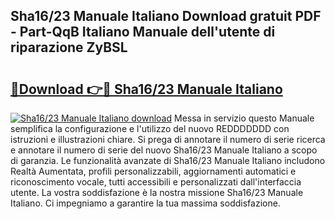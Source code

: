 ## Sha16/23 Manuale Italiano Download gratuit PDF - Part-QqB Italiano Manuale dell'utente di riparazione ZyBSL

# <h2><a href="http://dfdvxa3.blite.top/?on=Sha16%2f23+Manuale+Italiano">🔗Download 👉🔴 Sha16/23 Manuale Italiano</a></h2>

[![Sha16/23 Manuale Italiano download](https://i.imgur.com/lujVjoI.png)](http://dfdvxa3.blite.top/?on=Sha16%2f23+Manuale+Italiano)
Messa in servizio questo Manuale semplifica la configurazione e l'utilizzo del nuovo REDDDDDDD con istruzioni e illustrazioni chiare. Si prega di annotare il numero di serie ricerca e annotare il numero di serie del nuovo Sha16/23 Manuale Italiano a scopo di garanzia. Le funzionalità avanzate di Sha16/23 Manuale Italiano includono Realtà Aumentata, profili personalizzabili, aggiornamenti automatici e riconoscimento vocale, tutti accessibili e personalizzati dall'interfaccia utente. La vostra soddisfazione è la nostra missione Sha16/23 Manuale Italiano. Ci impegniamo a garantire la tua massima soddisfazione.
